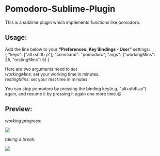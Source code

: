 Pomodoro-Sublime-Plugin
=========================

This is a sublime plugin which implements functions like pomodoro.

Usage: 
-----------------------------
Add the line below to your **"Preferences: Key Bindings - User"** settings:  
{ "keys": ["alt+shift+p"], "command": "pomodoro", "args": {"workingMins": 25, "restingMins": 5} }

Here are two arguments need to set  
*workingMins*: set your working time in minutes.  
*restingMins*: set your rest time in minutes.

You can stop pomodoro by pressing the binding key(e.g. "alt+shift+p") again, and resume it by pressing it again one more time.:smiley:

Preview:
-----------------------------
*working progress*:

![](https://raw2.github.com/Neway6655/Sublime-Pomodoro/master/images/pomodoro_working_status_sample.jpg)

*taking a break*:

![](https://raw2.github.com/Neway6655/Sublime-Pomodoro/master/images/pomodoro_rest_status_sample.jpg)
